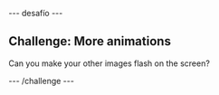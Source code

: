\--- desafío \---

## Challenge: More animations

Can you make your other images flash on the screen?

\--- /challenge \---